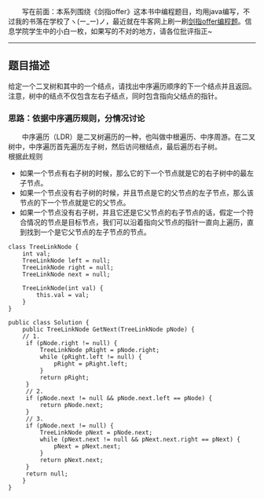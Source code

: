 &emsp;&emsp;写在前面：本系列围绕《剑指offer》这本书中编程题目，均用java编写，不过我的书落在学校了ヽ(ー_ー)ノ，最近就在牛客网上刷一刷[剑指offer编程题](https://www.nowcoder.com/ta/coding-interviews)。信息学院学生中的小白一枚，如果写的不对的地方，请各位批评指正~
___
## 题目描述
给定一个二叉树和其中的一个结点，请找出中序遍历顺序的下一个结点并且返回。注意，树中的结点不仅包含左右子结点，同时包含指向父结点的指针。
### 思路：依据中序遍历规则，分情况讨论
&emsp;&emsp;中序遍历（LDR）是二叉树遍历的一种，也叫做中根遍历、中序周游。在二叉树中，中序遍历首先遍历左子树，然后访问根结点，最后遍历右子树。  
根据此规则
+ 如果一个节点有右子树的时候，那么它的下一个节点就是它的右子树中的最左子节点。
+ 如果一个节点没有右子树的时候，并且节点是它的父节点的左子节点，那么该节点的下一个节点就是它的父节点。
+ 如果一个节点没有右子树，并且它还是它父节点的右子节点的话，假定一个符合情况的节点是目标节点，我们可以沿着指向父节点的指针一直向上遍历，直到找到一个是它父节点的左子节点的节点。
```
class TreeLinkNode {
    int val;
    TreeLinkNode left = null;
    TreeLinkNode right = null;
    TreeLinkNode next = null;

    TreeLinkNode(int val) {
        this.val = val;
    }
}

public class Solution {
    public TreeLinkNode GetNext(TreeLinkNode pNode) {
    // 1.
     if (pNode.right != null) {
         TreeLinkNode pRight = pNode.right;
         while (pRight.left != null) {
             pRight = pRight.left;
         }
         return pRight;
     }
     // 2.
     if (pNode.next != null && pNode.next.left == pNode) {
         return pNode.next;
     }
     // 3.
     if (pNode.next != null) {
         TreeLinkNode pNext = pNode.next;
         while (pNext.next != null && pNext.next.right == pNext) {
             pNext = pNext.next;
         }
         return pNext.next;
     }
     return null;
    }
}
```